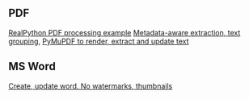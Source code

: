 ## PDF
[RealPython PDF processing example](https://realpython.com/pdf-python/#history-of-pypdf-pypdf2-and-pypdf4)
[Metadata-aware extraction, text grouping,](https://github.com/pocaguirre/MATESC)
[PyMuPDF to render, extract and update text](https://pypi.org/project/PyMuPDF/)

## MS Word
[Create, update word. No watermarks, thumbnails](https://python-docx.readthedocs.io/en/latest/)


